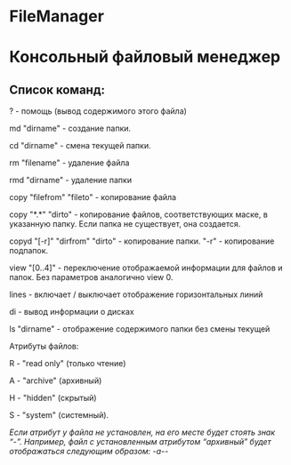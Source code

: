 # FileManager
# Консольный файловый менеджер 
## Список команд:
? - помощь (вывод содержимого этого файла)

md "dirname" - создание папки. 

cd "dirname" - смена текущей папки.

rm "filename" - удаление файла

rmd "dirname" - удаление папки

copy "filefrom" "fileto" - копирование файла

copy "\*.*" "dirto" - копирование файлов, соответствующих маске, в указанную папку. Если папка не существует, она создается.
		
copyd "[-r]" "dirfrom" "dirto" - копирование папки. "-r" - копирование подпапок.

view "[0..4]" - переключение отображаемой информации для файлов и папок. Без параметров аналогично view 0.
				
lines - включает / выключает отображение горизонтальных линий

di - вывод информации о дисках

ls "dirname" - отображение содержимого папки без смены текущей


Атрибуты файлов:

R - "read only" (только чтение)

A - "archive" (архивный)

H - "hidden" (скрытый) 

S - "system" (системный).


_Если атрибут у файла не установлен, на его месте будет стоять знак “-”. Например, 
файл с установленным атрибутом “архивный” будет отображаться следующим образом:
-a--_
